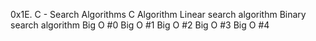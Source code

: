 0x1E. C - Search Algorithms
C   Algorithm
Linear search algorithm
Binary search algorithm
Big O #0
Big O #1
Big O #2
Big O #3
Big O #4
